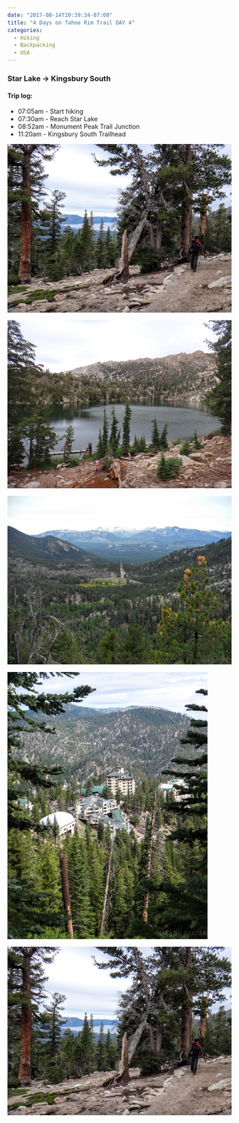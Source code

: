 ```yaml
---
date: "2017-08-14T20:39:34-07:00"
title: "4 Days on Tahoe Rim Trail DAY 4"
categories:
  - Hiking
  - Backpacking
  - USA
---
```


### Star Lake -> Kingsbury South

#### Trip log:

* 07:05am - Start hiking
* 07:30am - Reach Star Lake
* 08:52am - Monument Peak Trail Junction
* 11:20am - Kingsbury South Trailhead

![4 Days on Tahoe Rim Trail DAY 4 - Star Lake -> Kingsbury South](/img/2017/8/trtday4a.jpg)

<!--more-->

![4 Days on Tahoe Rim Trail DAY 4 - Star Lake -> Kingsbury South](/img/2017/8/trtday4b.jpg)

![4 Days on Tahoe Rim Trail DAY 4 - Star Lake -> Kingsbury South](/img/2017/8/trtday4c.jpg)

![4 Days on Tahoe Rim Trail DAY 4 - Star Lake -> Kingsbury South](/img/2017/8/trtday4e.jpg)

![4 Days on Tahoe Rim Trail DAY 4 - Star Lake -> Kingsbury South](/img/2017/8/trtday4a.jpg)
